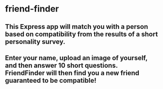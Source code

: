 # friend-finder

## This Express app will match you with a person based on compatibility from the results of a short personality survey.

## Enter your name, upload an image of yourself, and then answer 10 short questions. FriendFinder will then find you a new friend guaranteed to be compatible!
